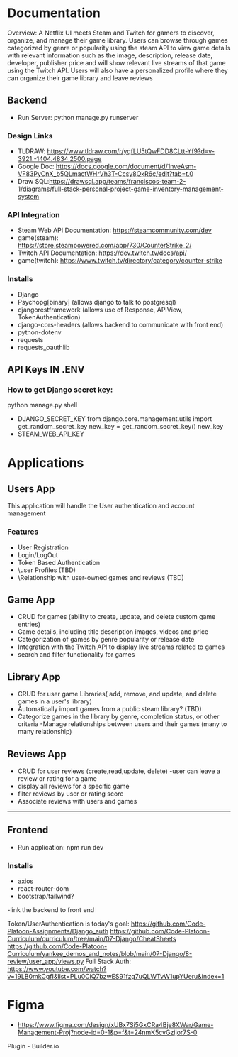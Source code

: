 # Documentation

Overview: 
A Netflix UI meets Steam and Twitch for gamers to discover, organize, and manage their game library. Users can browse through games categorized by genre or popularity using the steam API to view game details with relevant information such as the image, description, release date, developer, publisher price and will show relevant live streams of that game using the Twitch API. Users will also have a personalized profile where they can organize their game library and leave reviews

## Backend
- Run Server: python manage.py runserver
### Design Links
- TLDRAW: https://www.tldraw.com/r/yqfLU5tQwFDD8CLtt-Yf9?d=v-3921.-1404.4834.2500.page
- Google Doc: https://docs.google.com/document/d/1nveAsm-VF83PyCnX_b5QLmactWHrVh3T-Ccsy8QkR6c/edit?tab=t.0
- Draw SQL:https://drawsql.app/teams/franciscos-team-2-1/diagrams/full-stack-personal-project-game-inventory-management-system

### API Integration
- Steam Web API Documentation: https://steamcommunity.com/dev
- game(steam): https://store.steampowered.com/app/730/CounterStrike_2/
- Twitch API Documentation: https://dev.twitch.tv/docs/api/
- game(twitch): https://www.twitch.tv/directory/category/counter-strike

### Installs
- Django
- Psychopg[binary] (allows django to talk to postgresql)
- djangorestframework (allows use of Response, APIView, TokenAuthentication)
- django-cors-headers (allows backend to communicate with front end)
- python-dotenv
- requests
- requests_oauthlib

## API Keys IN .ENV
### How to get Django secret key: 
<!-- Django_Secret_key(.env) -->
python manage.py shell
- DJANGO_SECRET_KEY 
 from django.core.management.utils import get_random_secret_key
 new_key = get_random_secret_key()
 new_key
- STEAM_WEB_API_KEY


# Applications

## Users App
This application will handle the User authentication and account management
### Features 
- User Registration
- Login/LogOut
- Token Based Authentication
- \user Profiles (TBD)
- \Relationship with user-owned games and reviews (TBD)


## Game App
- CRUD for games (ability to create, update, and delete custom game entries)
- Game details, including title description images, videos and price
- Categorization of games by genre popularity or release date
- Integration with the Twitch API to display live streams related to games
- search and filter functionality for games

## Library App
- CRUD for user game Libraries( add, remove, and update, and delete games in a user's library)
- Automatically import games from a public steam library? (TBD)
- Categorize games in the library by genre, completion status, or other criteria
-Manage relationships between users and their games (many to many relationship)


## Reviews App 
- CRUD for user reviews (create,read,update, delete)
-user can leave a review or rating for a game
- display all reviews for a specific game
- filter reviews by user or rating score
- Associate reviews with users and games 








------------------------------------------------------------------------------------------------------------------------------

 ## Frontend
 - Run application: npm run dev

 ### Installs
 - axios
 - react-router-dom 
 - bootstrap/tailwind?



-link the backend to front end


Token/UserAuthentication is today's goal:
 https://github.com/Code-Platoon-Assignments/Django_auth 
 https://github.com/Code-Platoon-Curriculum/curriculum/tree/main/07-Django/CheatSheets
 https://github.com/Code-Platoon-Curriculum/yankee_demos_and_notes/blob/main/07-Django/8-review/user_app/views.py
 Full Stack Auth: https://www.youtube.com/watch?v=19LB0mkCgfI&list=PLu0CiQ7bzwES91fzg7uQLWTvW1upYUeru&index=1



# Figma
 - https://www.figma.com/design/xUBx7Si5GxCRa4Bje8XWar/Game-Management-Proj?node-id=0-1&p=f&t=24nmK5cvGzijor7S-0

Plugin - Builder.io 